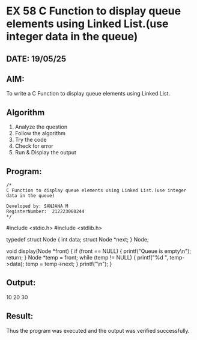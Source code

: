 # EX 58 C Function to display queue elements using Linked List.(use integer data in the queue)
## DATE: 19/05/25
## AIM:
To write a C Function to display queue elements using Linked List.

## Algorithm
1. Analyze the question
2. Follow the algorithm
3. Try the code
4. Check for error
5. Run & Display the output
   
## Program:
```
/*
C Function to display queue elements using Linked List.(use integer data in the queue)

Developed by: SANJANA M
RegisterNumber:  212223060244
*/
```
#include <stdio.h>
#include <stdlib.h>

typedef struct Node {
    int data;
    struct Node *next;
} Node;

void display(Node *front) {
    if (front == NULL) {
        printf("Queue is empty\n");
        return;
    }
    Node *temp = front;
    while (temp != NULL) {
        printf("%d ", temp->data);
        temp = temp->next;
    }
    printf("\n");
}

## Output:

10 20 30


## Result:
Thus the program was executed and the output was verified successfully.
